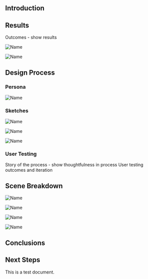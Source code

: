 ## Introduction

## Results
Outcomes - show results

![](media/vrstart.png?raw=true "Name")

![](media/vrroomviewcenter.png?raw=true "Name")

## Design Process
### Persona
![](media/persona.png?raw=true "Name")

### Sketches
![](media/cityscape.jpg?raw=true "Name")

![](media/uisketches.png?raw=true "Name")

![](media/cagedlight.png?raw=true "Name")

### User Testing
Story of the process - show thoughtfulness in process
User testing outcomes and iteration

## Scene Breakdown
![](media/startscene.png?raw=true "Name")

![](media/gamelight.png?raw=true "Name")

![](media/playscene.png?raw=true "Name")

![](media/restartscene.png?raw=true "Name")

## Conclusions

## Next Steps
This is a test document.